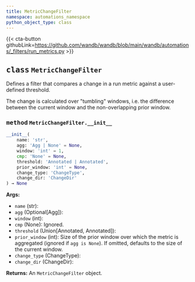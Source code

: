 ```yaml
---
title: MetricChangeFilter
namespace: automations_namespace
python_object_type: class
---
```


{{< cta-button githubLink=https://github.com/wandb/wandb/blob/main/wandb/automations/_filters/run_metrics.py >}}



## <kbd>class</kbd> `MetricChangeFilter`
Defines a filter that compares a change in a run metric against a user-defined threshold.

The change is calculated over "tumbling" windows, i.e. the difference
between the current window and the non-overlapping prior window.


### <kbd>method</kbd> `MetricChangeFilter.__init__`

```python
__init__(
    name: 'str',
    agg: 'Agg | None' = None,
    window: 'int' = 1,
    cmp: 'None' = None,
    threshold: 'Annotated | Annotated',
    prior_window: 'int' = None,
    change_type: 'ChangeType',
    change_dir: 'ChangeDir'
) → None
```

**Args:**
 
 - `name` (str): 
 - `agg` (Optional[Agg]): 
 - `window` (int): 
 - `cmp` (None): Ignored.
 - `threshold` (Union[Annotated, Annotated]): 
 - `prior_window` (int): Size of the prior window over which the metric is aggregated (ignored if `agg is None`).
   If omitted, defaults to the size of the current window.
 - `change_type` (ChangeType): 
 - `change_dir` (ChangeDir): 

**Returns:**
 An `MetricChangeFilter` object.
